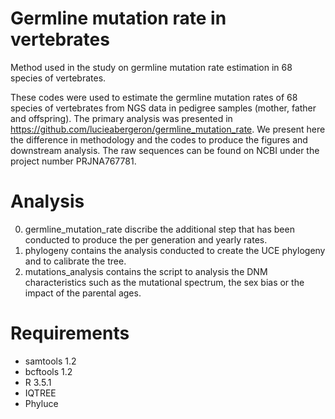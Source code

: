 # Germline mutation rate in vertebrates

Method used in the study on germline mutation rate estimation in 68 species of vertebrates.

These codes were used to estimate the germline mutation rates of 68 species of vertebrates from NGS data in pedigree samples (mother, father and offspring). 
The primary analysis was presented in https://github.com/lucieabergeron/germline_mutation_rate. 
We present here the difference in methodology and the codes to produce the figures and downstream analysis. 
The raw sequences can be found on NCBI under the project number PRJNA767781.

# Analysis

0. germline_mutation_rate discribe the additional step that has been conducted to produce the per generation and yearly rates.
1. phylogeny contains the analysis conducted to create the UCE phylogeny and to calibrate the tree.
2. mutations_analysis contains the script to analysis the DNM characteristics such as the mutational spectrum, the sex bias or the impact of the parental ages.

# Requirements

 - samtools 1.2
 - bcftools 1.2
 - R 3.5.1
 - IQTREE
 - Phyluce


